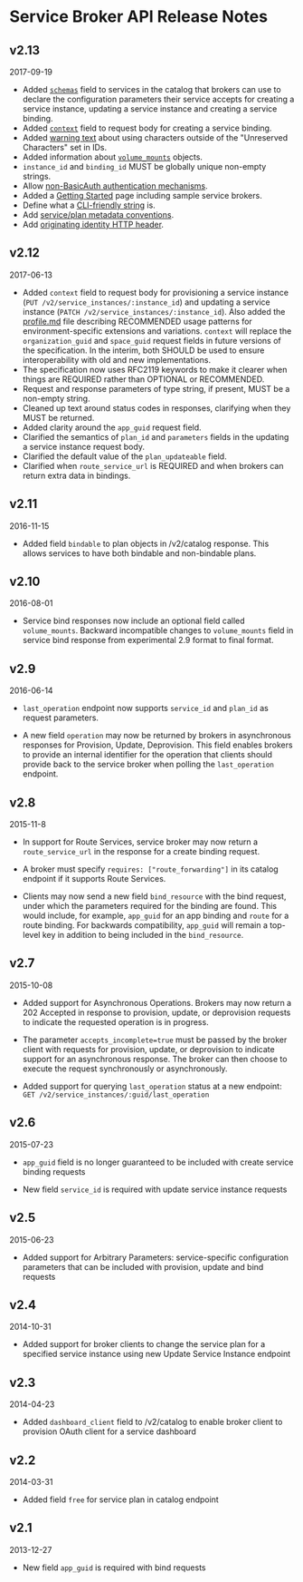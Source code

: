 # Service Broker API Release Notes

## v2.13
2017-09-19

* Added [`schemas`](https://github.com/openservicebrokerapi/servicebroker/blob/v2.13/spec.md#schema-object)
  field to services in the catalog that brokers can use to declare the
  configuration parameters their service accepts for creating a service
  instance, updating a service instance and creating a service binding.
* Added [`context`](https://github.com/openservicebrokerapi/servicebroker/blob/v2.13/spec.md#binding)
  field to request body for creating a service binding.
* Added [warning text](https://github.com/openservicebrokerapi/servicebroker/blob/v2.13/spec.md#url-properties)
  about using characters outside of the "Unreserved Characters" set in IDs.
* Added information about
  [`volume_mounts`](https://github.com/openservicebrokerapi/servicebroker/blob/v2.13/spec.md#volume-mounts-object)
  objects.
* `instance_id` and `binding_id` MUST be globally unique non-empty strings.
* Allow [non-BasicAuth authentication mechanisms](https://github.com/openservicebrokerapi/servicebroker/blob/v2.13/spec.md#authentication).
* Added a [Getting Started](https://github.com/openservicebrokerapi/servicebroker/blob/v2.13/gettingStarted.md)
  page including sample service brokers.
* Define what a [CLI-friendly string](https://github.com/openservicebrokerapi/servicebroker/blob/v2.13/spec.md#catalog-management)
  is.
* Add [service/plan metadata conventions](https://github.com/openservicebrokerapi/servicebroker/blob/v2.13/profile.md#service-metadata).
* Add [originating identity HTTP header](https://github.com/openservicebrokerapi/servicebroker/blob/v2.13/spec.md#originating-identity).

## v2.12
2017-06-13

* Added `context` field to request body for provisioning a service instance (`PUT /v2/service_instances/:instance_id`) and updating a service instance (`PATCH /v2/service_instances/:instance_id`). Also added the [profile.md](https://github.com/openservicebrokerapi/servicebroker/blob/master/profile.md) file describing RECOMMENDED usage patterns for environment-specific extensions and variations. `context` will replace the `organization_guid` and `space_guid` request fields in future versions of the specification. In the interim, both SHOULD be used to ensure interoperability with old and new implementations.
* The specification now uses RFC2119 keywords to make it clearer when things are REQUIRED rather than OPTIONAL or RECOMMENDED.
* Request and response parameters of type string, if present, MUST be a non-empty string.
* Cleaned up text around status codes in responses, clarifying when they MUST be returned.
* Added clarity around the `app_guid` request field.
* Clarified the semantics of `plan_id` and `parameters` fields in the updating a service instance request body.
* Clarified the default value of the `plan_updateable` field.
* Clarified when `route_service_url` is REQUIRED and when brokers can return extra data in bindings.

## v2.11
2016-11-15

* Added field `bindable` to plan objects in /v2/catalog response. This allows services to have both bindable and non-bindable plans.

## v2.10
2016-08-01

* Service bind responses now include an optional field called `volume_mounts`. Backward incompatible changes to `volume_mounts` field in service bind response from experimental 2.9 format to final format.


## v2.9
2016-06-14

* `last_operation` endpoint now supports `service_id` and `plan_id` as request parameters.

* A new field `operation` may now be returned by brokers in asynchronous responses for Provision, Update, Deprovision. This field enables brokers to provide an internal identifier for the operation that clients should provide back to the service broker when polling the `last_operation` endpoint.


## v2.8
2015-11-8

* In support for Route Services, service broker may now return a `route_service_url` in the response for a create binding request.

* A broker must specify `requires: ["route_forwarding"]` in its catalog endpoint if it supports Route Services.

* Clients may now send a new field `bind_resource` with the bind request, under which the parameters required for the binding are found. This would include, for example, `app_guid` for an app binding and `route` for a route binding. For backwards compatibility, `app_guid` will remain a top-level key in addition to being included in the `bind_resource`.


## v2.7
2015-10-08

* Added support for Asynchronous Operations. Brokers may now return a 202 Accepted in response to provision, update, or deprovision requests to indicate the requested operation is in progress.

* The parameter `accepts_incomplete=true` must be passed by the broker client with requests for provision, update, or deprovision to indicate support for an asynchronous response. The broker can then choose to execute the request synchronously or asynchronously.

* Added support for querying `last_operation` status at a new endpoint: `GET /v2/service_instances/:guid/last_operation`


## v2.6
2015-07-23

* `app_guid` field is no longer guaranteed to be included with create service binding requests

* New field `service_id` is required with update service instance requests

## v2.5
2015-06-23

* Added support for Arbitrary Parameters: service-specific configuration parameters that can be included with provision, update and bind requests

## v2.4
2014-10-31

* Added support for broker clients to change the service plan for a specified service instance using new Update Service Instance endpoint

## v2.3
2014-04-23

* Added `dashboard_client` field to /v2/catalog to enable broker client to provision OAuth client for a service dashboard

## v2.2
2014-03-31

* Added field `free` for service plan in catalog endpoint

## v2.1
2013-12-27

* New field `app_guid` is required with bind requests
